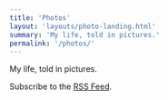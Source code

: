 ```yaml
---
title: 'Photos'
layout: 'layouts/photo-landing.html'
summary: 'My life, told in pictures.'
permalink: '/photos/'
---
```

My life, told in pictures.

Subscribe to the [RSS Feed](/blog/feed.xml).
